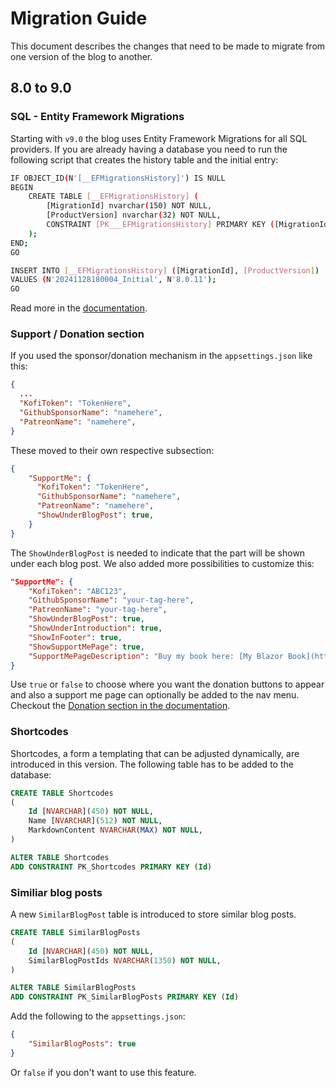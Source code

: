 # Migration Guide
This document describes the changes that need to be made to migrate from one version of the blog to another.

## 8.0 to 9.0

### SQL - Entity Framework Migrations

Starting with `v9.0` the blog uses Entity Framework Migrations for all SQL providers. If you are already having a database you need to run the following script that creates the history table and the initial entry:
```bash
IF OBJECT_ID(N'[__EFMigrationsHistory]') IS NULL
BEGIN
    CREATE TABLE [__EFMigrationsHistory] (
        [MigrationId] nvarchar(150) NOT NULL,
        [ProductVersion] nvarchar(32) NOT NULL,
        CONSTRAINT [PK___EFMigrationsHistory] PRIMARY KEY ([MigrationId])
    );
END;
GO

INSERT INTO [__EFMigrationsHistory] ([MigrationId], [ProductVersion])
VALUES (N'20241128180004_Initial', N'8.0.11');
GO
```

Read more in the [documentation](docs/Storage/Readme.md).

### Support / Donation section
If you used the sponsor/donation mechanism in the `appsettings.json` like this:
```json
{
  ...
  "KofiToken": "TokenHere",
  "GithubSponsorName": "namehere",
  "PatreonName": "namehere",
}
```

These moved to their own respective subsection:
```json
{
	"SupportMe": {
	  "KofiToken": "TokenHere",
      "GithubSponsorName": "namehere",
      "PatreonName": "namehere",
	  "ShowUnderBlogPost": true,
	}
}
```

The `ShowUnderBlogPost` is needed to indicate that the part will be shown under each blog post. We also added more possibilities to customize this:

```json
"SupportMe": {
	"KofiToken": "ABC123",
	"GithubSponsorName": "your-tag-here",
	"PatreonName": "your-tag-here",
	"ShowUnderBlogPost": true,
	"ShowUnderIntroduction": true,
	"ShowInFooter": true,
	"ShowSupportMePage": true,
	"SupportMePageDescription": "Buy my book here: [My Blazor Book](https://google.com) or please contribute to my open-source project here: [My Awesome Repo](https://github.com) . This can be **markdown**."
}
```

Use `true` or `false` to choose where you want the donation buttons to appear and also a support me page can optionally be added to the nav menu. Checkout the [Donation section in the documentation](docs/Donations/Readme.md).

### Shortcodes
Shortcodes, a form a templating that can be adjusted dynamically, are introduced in this version. The following table has to be added to the database:

```sql
CREATE TABLE Shortcodes
(
	Id [NVARCHAR](450) NOT NULL,
	Name [NVARCHAR](512) NOT NULL,
	MarkdownContent NVARCHAR(MAX) NOT NULL,
)

ALTER TABLE Shortcodes
ADD CONSTRAINT PK_Shortcodes PRIMARY KEY (Id)
```

### Similiar blog posts

A new `SimilarBlogPost` table is introduced to store similar blog posts.

```sql
CREATE TABLE SimilarBlogPosts
(
	Id [NVARCHAR](450) NOT NULL,
	SimilarBlogPostIds NVARCHAR(1350) NOT NULL,
)

ALTER TABLE SimilarBlogPosts
ADD CONSTRAINT PK_SimilarBlogPosts PRIMARY KEY (Id)
```

Add the following to the `appsettings.json`:

```json
{
	"SimilarBlogPosts": true
}
```

Or `false` if you don't want to use this feature.
